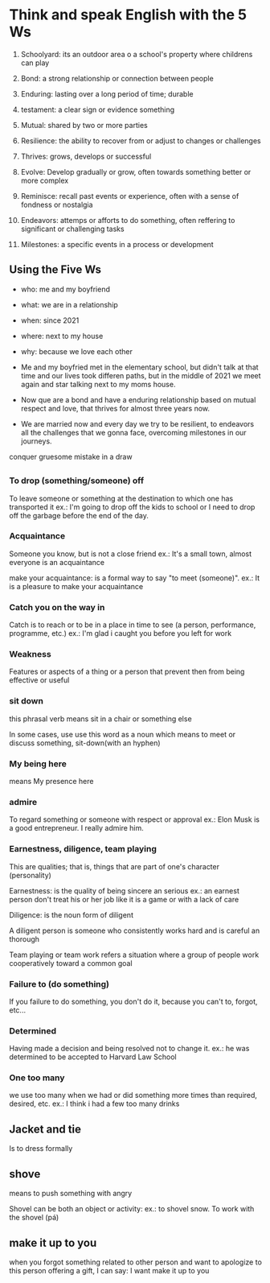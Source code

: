 # Think and speak English with the 5 Ws

1. Schoolyard: its an outdoor area o a school's property where childrens can play

2. Bond: a strong relationship or connection between people
3. Enduring: lasting over a long period of time; durable
4. testament: a clear sign or evidence something
5. Mutual: shared by two or more parties
6. Resilience: the ability to recover from or adjust to changes or challenges
7. Thrives: grows, develops or successful
8. Evolve: Develop gradually or grow, often towards something better or more complex
9. Reminisce: recall past events or experience, often with a sense of fondness or nostalgia
10. Endeavors: attemps or afforts to do something, often reffering to significant or challenging tasks
11. Milestones: a specific events in a process or development

## Using the Five Ws

- who: me and my boyfriend

- what: we are in a relationship
- when: since 2021
- where: next to my house
- why: because we love each other

- Me and my boyfried met in the elementary school, but didn't talk at that time and our lives took differen paths, but in the middle of 2021 we meet again and star talking next to my moms house.
- Now que are a bond and have a enduring relationship based on mutual respect and love, that thrives for almost three years now.
- We are married now and every day we try to be resilient, to endeavors all the challenges that we gonna face, overcoming milestones in our journeys.

conquer
gruesome mistake
in a draw

##

### To drop (something/someone) off

To leave someone or something at the destination to which one has transported it
ex.: I'm going to drop off the kids to school or I need to drop off the garbage before the end of the day.

### Acquaintance

Someone you know, but is not a close friend
ex.: It's a small town, almost everyone is an acquaintance

make your acquaintance: is a formal way to say "to meet (someone)". ex.: It is a pleasure to make your acquaintance

### Catch you on the way in

Catch is to reach or to be in a place in time to see (a person, performance, programme, etc.)
ex.: I'm glad i caught you before you left for work

### Weakness

Features or aspects of a thing or a person that prevent then from being effective or useful

### sit down

this phrasal verb means sit in a chair or something else

In some cases, use use this word as a noun which means to meet or discuss something, sit-down(with an hyphen)

### My being here

means My presence here

### admire

To regard something or someone with respect or approval
ex.: Elon Musk is a good entrepreneur. I really admire him.

### Earnestness, diligence, team playing

This are qualities; that is, things that are part of one's character (personality)

Earnestness: is the quality of being sincere an serious
ex.: an earnest person don't treat his or her job like it is a game or with a lack of care

Diligence: is the noun form of diligent

A diligent person is someone who consistently works hard and is careful an thorough

Team playing or team work refers a situation where a group of people work cooperatively toward a common goal

### Failure to (do something)

If you failure to do something, you don't do it, because you can't to, forgot, etc...

### Determined

Having made a decision and being resolved not to change it. ex.: he was determined to be accepted to Harvard Law School

### One too many

we use too many when we had or did something more times than required, desired, etc. ex.: I think i had a few too many drinks

## Jacket and tie

Is to dress formally

## shove

means to push something with angry

Shovel can be both an object or activity: ex.: to shovel snow. To work with the shovel (pá)

## make it up to you

when you forgot something related to other person and want to apologize to this person offering a gift, I can say: I want make it up to you

